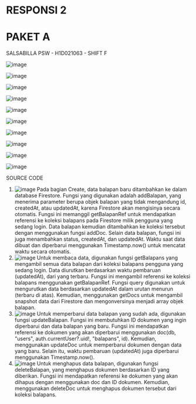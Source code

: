 # RESPONSI 2 
# PAKET A

SALSABILLA PSW - H1D021063 - SHIFT F 

![image](https://github.com/user-attachments/assets/11e14109-dc25-4df2-895d-d610d3fb8122)

![image](https://github.com/user-attachments/assets/4449a4a2-7832-4336-982e-eb723d38b47b)

![image](https://github.com/user-attachments/assets/44ef8705-5d8f-4f95-8626-83bf07ebd5ce)

![image](https://github.com/user-attachments/assets/c318b4bf-f06e-4bd6-9e21-eb2dd8b7810c)

![image](https://github.com/user-attachments/assets/4909b989-0f52-47e0-9d32-a641a093c289)

![image](https://github.com/user-attachments/assets/cd9eba72-f98f-4fc4-b4de-e94191962b97)

![image](https://github.com/user-attachments/assets/d9fb8a86-75db-44f1-b450-4239644a89d8)

![image](https://github.com/user-attachments/assets/24103bdd-b772-428d-b972-5188fb063010)

![image](https://github.com/user-attachments/assets/b0b6e15d-37af-435e-96b6-5be7d1da2343)

![image](https://github.com/user-attachments/assets/2329db5e-63f4-41ea-91e1-dceb5c176bca)

SOURCE CODE 

1. ![image](https://github.com/user-attachments/assets/a7291f70-d077-4c67-96f3-1be030c968cb)
   Pada bagian Create, data balapan baru ditambahkan ke dalam database Firestore. Fungsi yang digunakan adalah addBalapan, yang menerima parameter berupa objek balapan yang tidak mengandung id, createdAt, atau updatedAt, karena Firestore akan mengisinya secara otomatis.
   Fungsi ini memanggil getBalapanRef untuk mendapatkan referensi ke koleksi balapans pada Firestore milik pengguna yang sedang login.
   Data balapan kemudian ditambahkan ke koleksi tersebut dengan menggunakan fungsi addDoc.
   Selain data balapan, fungsi ini juga menambahkan status, createdAt, dan updatedAt. Waktu saat data dibuat dan diperbarui menggunakan Timestamp.now() untuk mencatat waktu secara otomatis.
2. ![image](https://github.com/user-attachments/assets/99e4bb52-d16d-42ed-9552-0bed245c3f00)
   Untuk membaca data, digunakan fungsi getBalapans yang mengambil semua data balapan dari koleksi balapans pengguna yang sedang login. Data diurutkan berdasarkan waktu pembaruan (updatedAt), dari yang terbaru.
   Fungsi ini mengambil referensi ke koleksi balapans menggunakan getBalapanRef. Fungsi query digunakan untuk mengurutkan data berdasarkan updatedAt dalam urutan menurun (terbaru di atas).
   Kemudian, menggunakan getDocs untuk mengambil snapshot data dari Firestore dan mengonversinya menjadi array objek balapan.
3. ![image](https://github.com/user-attachments/assets/51e394d9-a311-4135-a9c0-8f3dc09b9ae1)
   Untuk memperbarui data balapan yang sudah ada, digunakan fungsi updateBalapan. Fungsi ini membutuhkan ID dokumen yang ingin diperbarui dan data balapan yang baru.
   Fungsi ini mendapatkan referensi ke dokumen yang akan diperbarui menggunakan doc(db, "users", auth.currentUser?.uid!, "balapans", id). Kemudian, menggunakan updateDoc untuk memperbarui dokumen dengan data yang baru. Selain itu, waktu pembaruan (updatedAt) juga diperbarui menggunakan Timestamp.now().
4. ![image](https://github.com/user-attachments/assets/71de695c-ab05-41f1-b0cb-dd129981b4c0)
   Untuk menghapus data balapan, digunakan fungsi deleteBalapan, yang menghapus dokumen berdasarkan ID yang diberikan.
   Fungsi ini mendapatkan referensi ke dokumen yang akan dihapus dengan menggunakan doc dan ID dokumen.
   Kemudian, menggunakan deleteDoc untuk menghapus dokumen tersebut dari koleksi balapans.
